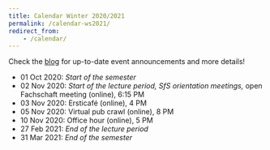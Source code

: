 ```yaml
---
title: Calendar Winter 2020/2021
permalink: /calendar-ws2021/
redirect_from:
    - /calendar/
---
```


Check the [blog](/) for up-to-date event announcements and more details!

- 01 Oct 2020: *Start of the semester*
- 02 Nov 2020: *Start of the lecture period, SfS orientation meetings,* open Fachschaft meeting (online), 6:15 PM
- 03 Nov 2020: Ersticafé (online), 4 PM
- 05 Nov 2020: Virtual pub crawl (online), 8 PM
- 10 Nov 2020: Office hour (online), 5 PM
- 27 Feb 2021: *End of the lecture period*
- 31 Mar 2021: *End of the semester*